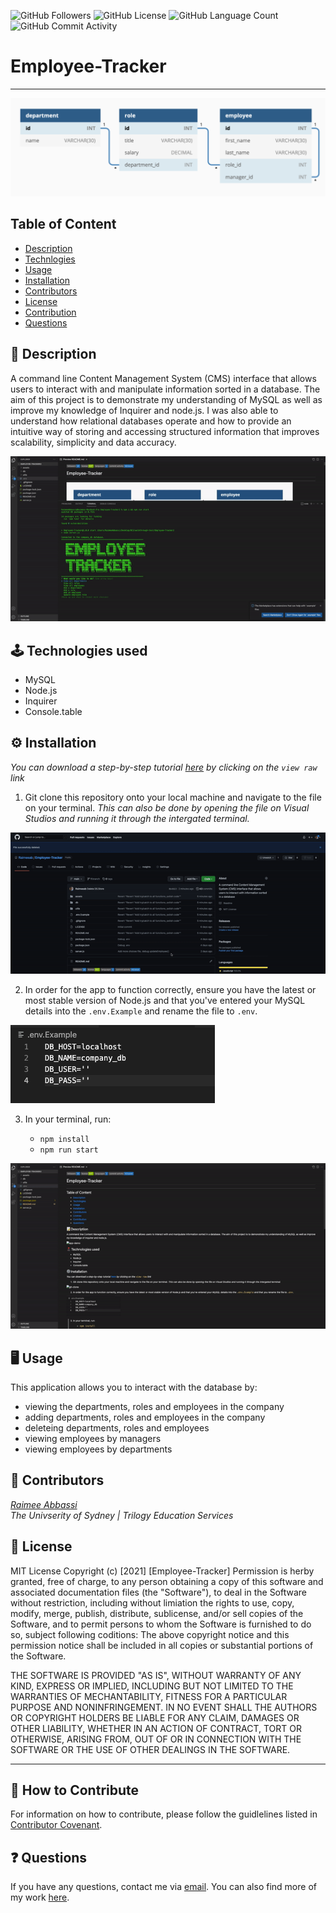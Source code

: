 <img alt="GitHub Followers" src="https://img.shields.io/github/followers/Raimeeab"> <img alt="GitHub License" src="https://img.shields.io/apm/l/vim-mode">  <img alt="GitHub Language Count" src="https://img.shields.io/github/languages/count/Raimeeab/Employee-Tracker">  <img alt="GitHub Commit Activity" src="https://img.shields.io/github/commit-activity/w/Raimeeab/Employee-Tracker">

# Employee-Tracker
---

![relational-data](./assets/relational-database.png)

## Table of Content 

* [Description](#description)
* [Technlogies](#technologies)
* [Usage](#usage)
* [Installation](#installation)
* [Contributors](#contributors)
* [License](#license)
* [Contribution](#contribution)
* [Questions](#questions)

<a name="description"></a>
## 📝 Description
A command line Content Management System (CMS) interface that allows users to interact with and manipulate information sorted in a database. The aim of this project is to demonstrate my understanding of MySQL as well as improve my knowledge of Inquirer and node.js. I was also able to understand how relational databases operate and how to provide an intuitive way of storing and accessing structured information that improves scalability, simplicity and data accuracy. 

![app-demo](./assets/demo.gif)

<a name="technologies"></a>
## 🕹 Technologies used 

- MySQL
- Node.js
- Inquirer 
- Console.table 

<a name="installation"></a>
## ⚙️ Installation 
*You can download a step-by-step tutorial [here](https://github.com/Raimeeab/Employee-Tracker/blob/main/assets/walkthrough.mov) by clicking on the `view raw` link*

1. Git clone this repository onto your local machine and navigate to the file on your terminal. *This can also be done by opening the file on Visual Studios and running it through the intergated terminal.*

![git-clone](./assets/git-clone.gif)

2. In order for the app to function correctly, ensure you have the latest or most stable version of Node.js and that you've entered your MySQL details into the `.env.Example` and rename the file to `.env`.

![env-example](./assets/env-demo.png)

3. In your terminal, run:

    - `npm install`
    - `npm run start`

![install](./assets/install.gif)


<a name="usage"></a>
## 🖥 Usage 
This application allows you to interact with the database by: 
- viewing the departments, roles and employees in the company 
- adding departments, roles and employees in the company 
- deleteing departments, roles and employees 
- viewing employees by managers 
- viewing employees by departments 

<a name="contributors"></a>
## 👥 Contributors

*[Raimee Abbassi](https://github.com/Raimeeab)* <br>
*The Univserity of Sydney | Trilogy Education Services* <br>

<a name="license"></a>
## 🔖 License

MIT License
Copyright (c) [2021] [Employee-Tracker]
Permission is herby granted, free of charge, to any person obtaining a copy of this software and associated documentation files (the "Software"), to deal in the Software without restriction, including without limiation the rights to use, copy, modify, merge, publish, distribute, sublicense, and/or sell copies of the Software, and to permit persons to whom the Software is furnished to do so, subject following coditions: 
The above copyright notice and this permission notice shall be included in all copies or substantial portions of the Software. 

THE SOFTWARE IS PROVIDED "AS IS", WITHOUT WARRANTY OF ANY KIND, EXPRESS OR IMPLIED, INCLUDING BUT NOT LIMITED TO THE WARRANTIES OF MECHANTABILITY, FITNESS FOR A PARTICULAR PURPOSE AND NONINFRINGEMENT. IN NO EVENT SHALL THE AUTHORS OR COPYRIGHT HOLDERS BE LIABLE FOR ANY CLAIM, DAMAGES OR OTHER LIABILITY, WHETHER IN AN ACTION OF CONTRACT, TORT OR OTHERWISE, ARISING FROM, OUT OF OR IN CONNECTION WITH THE SOFTWARE OR THE USE OF OTHER DEALINGS IN THE SOFTWARE.  

---
<a name="contribution"></a>
## 🤝 How to Contribute

For information on how to contribute, please follow the guidlelines listed in [Contributor Covenant](https://www.contributor-covenant.org/).

<a name="questions"></a>
## ❓ Questions
If you have any questions, contact me via [email](raimee.abbassi@gmail.com). You can also find more of my work [here](https://github.com/Raimeeab).

